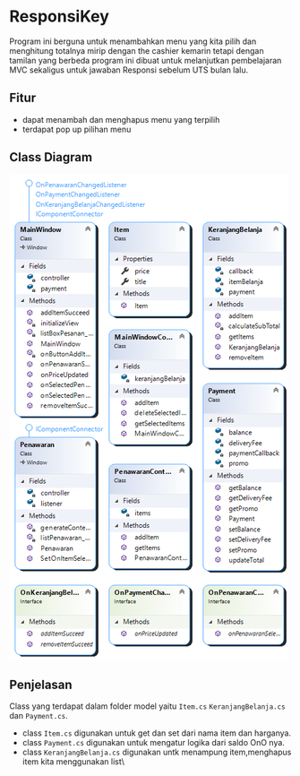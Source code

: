 # ResponsiKey
Program  ini berguna untuk menambahkan menu yang kita pilih dan menghitung totalnya mirip dengan the cashier kemarin tetapi dengan tamilan yang berbeda
program ini dibuat untuk melanjutkan pembelajaran MVC sekaligus untuk jawaban Responsi sebelum UTS bulan lalu.
## Fitur
- dapat menambah dan menghapus menu yang terpilih
- terdapat pop up pilihan menu
## Class Diagram
![Class Diagram](https://github.com/hafit0/ResponsiKey/blob/main/ClassDiagram1.png)
## Penjelasan
Class yang terdapat dalam folder model yaitu `Item.cs` `KeranjangBelanja.cs` dan `Payment.cs`. 
- class `Item.cs` digunakan untuk get dan set dari nama item dan harganya. 
- class `Payment.cs` digunakan untuk mengatur logika  dari saldo OnO nya.
- class `KeranjangBelanja.cs` digunakan untk menampung item,menghapus item kita menggunakan list\

### 

